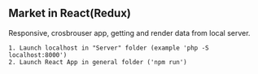 ## Market in React(Redux)

Responsive, crosbrouser app, getting and render data from local server.

```
1. Launch localhost in "Server" folder (example 'php -S localhost:8000')
2. Launch React App in general folder ('npm run')
```
